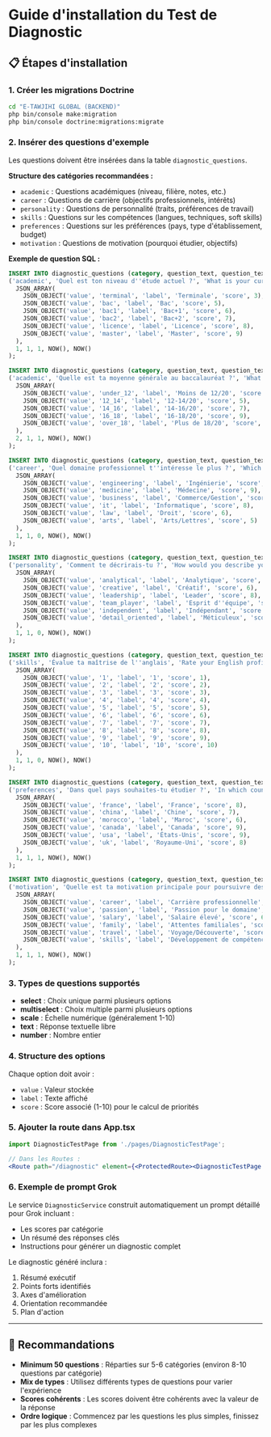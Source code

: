 # Guide d'installation du Test de Diagnostic

## 📋 Étapes d'installation

### 1. Créer les migrations Doctrine

```bash
cd "E-TAWJIHI GLOBAL (BACKEND)"
php bin/console make:migration
php bin/console doctrine:migrations:migrate
```

### 2. Insérer des questions d'exemple

Les questions doivent être insérées dans la table `diagnostic_questions`.

**Structure des catégories recommandées :**
- `academic` : Questions académiques (niveau, filière, notes, etc.)
- `career` : Questions de carrière (objectifs professionnels, intérêts)
- `personality` : Questions de personnalité (traits, préférences de travail)
- `skills` : Questions sur les compétences (langues, techniques, soft skills)
- `preferences` : Questions sur les préférences (pays, type d'établissement, budget)
- `motivation` : Questions de motivation (pourquoi étudier, objectifs)

**Exemple de question SQL :**

```sql
INSERT INTO diagnostic_questions (category, question_text, question_text_en, type, options, order_index, is_active, is_required, created_at, updated_at) VALUES
('academic', 'Quel est ton niveau d''étude actuel ?', 'What is your current level of education?', 'select', 
  JSON_ARRAY(
    JSON_OBJECT('value', 'terminal', 'label', 'Terminale', 'score', 3),
    JSON_OBJECT('value', 'bac', 'label', 'Bac', 'score', 5),
    JSON_OBJECT('value', 'bac1', 'label', 'Bac+1', 'score', 6),
    JSON_OBJECT('value', 'bac2', 'label', 'Bac+2', 'score', 7),
    JSON_OBJECT('value', 'licence', 'label', 'Licence', 'score', 8),
    JSON_OBJECT('value', 'master', 'label', 'Master', 'score', 9)
  ),
  1, 1, 1, NOW(), NOW()
);

INSERT INTO diagnostic_questions (category, question_text, question_text_en, type, options, order_index, is_active, is_required, created_at, updated_at) VALUES
('academic', 'Quelle est ta moyenne générale au baccalauréat ?', 'What is your overall average in the baccalaureate?', 'select',
  JSON_ARRAY(
    JSON_OBJECT('value', 'under_12', 'label', 'Moins de 12/20', 'score', 2),
    JSON_OBJECT('value', '12_14', 'label', '12-14/20', 'score', 5),
    JSON_OBJECT('value', '14_16', 'label', '14-16/20', 'score', 7),
    JSON_OBJECT('value', '16_18', 'label', '16-18/20', 'score', 9),
    JSON_OBJECT('value', 'over_18', 'label', 'Plus de 18/20', 'score', 10)
  ),
  2, 1, 1, NOW(), NOW()
);

INSERT INTO diagnostic_questions (category, question_text, question_text_en, type, options, order_index, is_active, is_required, created_at, updated_at) VALUES
('career', 'Quel domaine professionnel t''intéresse le plus ?', 'Which professional field interests you most?', 'multiselect',
  JSON_ARRAY(
    JSON_OBJECT('value', 'engineering', 'label', 'Ingénierie', 'score', 8),
    JSON_OBJECT('value', 'medicine', 'label', 'Médecine', 'score', 9),
    JSON_OBJECT('value', 'business', 'label', 'Commerce/Gestion', 'score', 7),
    JSON_OBJECT('value', 'it', 'label', 'Informatique', 'score', 8),
    JSON_OBJECT('value', 'law', 'label', 'Droit', 'score', 6),
    JSON_OBJECT('value', 'arts', 'label', 'Arts/Lettres', 'score', 5)
  ),
  1, 1, 0, NOW(), NOW()
);

INSERT INTO diagnostic_questions (category, question_text, question_text_en, type, options, order_index, is_active, is_required, created_at, updated_at) VALUES
('personality', 'Comment te décrirais-tu ?', 'How would you describe yourself?', 'multiselect',
  JSON_ARRAY(
    JSON_OBJECT('value', 'analytical', 'label', 'Analytique', 'score', 7),
    JSON_OBJECT('value', 'creative', 'label', 'Créatif', 'score', 6),
    JSON_OBJECT('value', 'leadership', 'label', 'Leader', 'score', 8),
    JSON_OBJECT('value', 'team_player', 'label', 'Esprit d''équipe', 'score', 7),
    JSON_OBJECT('value', 'independent', 'label', 'Indépendant', 'score', 6),
    JSON_OBJECT('value', 'detail_oriented', 'label', 'Méticuleux', 'score', 7)
  ),
  1, 1, 0, NOW(), NOW()
);

INSERT INTO diagnostic_questions (category, question_text, question_text_en, type, options, order_index, is_active, is_required, created_at, updated_at) VALUES
('skills', 'Évalue ta maîtrise de l''anglais', 'Rate your English proficiency', 'scale',
  JSON_ARRAY(
    JSON_OBJECT('value', '1', 'label', '1', 'score', 1),
    JSON_OBJECT('value', '2', 'label', '2', 'score', 2),
    JSON_OBJECT('value', '3', 'label', '3', 'score', 3),
    JSON_OBJECT('value', '4', 'label', '4', 'score', 4),
    JSON_OBJECT('value', '5', 'label', '5', 'score', 5),
    JSON_OBJECT('value', '6', 'label', '6', 'score', 6),
    JSON_OBJECT('value', '7', 'label', '7', 'score', 7),
    JSON_OBJECT('value', '8', 'label', '8', 'score', 8),
    JSON_OBJECT('value', '9', 'label', '9', 'score', 9),
    JSON_OBJECT('value', '10', 'label', '10', 'score', 10)
  ),
  1, 1, 0, NOW(), NOW()
);

INSERT INTO diagnostic_questions (category, question_text, question_text_en, type, options, order_index, is_active, is_required, created_at, updated_at) VALUES
('preferences', 'Dans quel pays souhaites-tu étudier ?', 'In which country do you want to study?', 'multiselect',
  JSON_ARRAY(
    JSON_OBJECT('value', 'france', 'label', 'France', 'score', 8),
    JSON_OBJECT('value', 'china', 'label', 'Chine', 'score', 7),
    JSON_OBJECT('value', 'morocco', 'label', 'Maroc', 'score', 6),
    JSON_OBJECT('value', 'canada', 'label', 'Canada', 'score', 9),
    JSON_OBJECT('value', 'usa', 'label', 'États-Unis', 'score', 9),
    JSON_OBJECT('value', 'uk', 'label', 'Royaume-Uni', 'score', 8)
  ),
  1, 1, 1, NOW(), NOW()
);

INSERT INTO diagnostic_questions (category, question_text, question_text_en, type, options, order_index, is_active, is_required, created_at, updated_at) VALUES
('motivation', 'Quelle est ta motivation principale pour poursuivre des études ?', 'What is your main motivation for pursuing studies?', 'select',
  JSON_ARRAY(
    JSON_OBJECT('value', 'career', 'label', 'Carrière professionnelle', 'score', 8),
    JSON_OBJECT('value', 'passion', 'label', 'Passion pour le domaine', 'score', 9),
    JSON_OBJECT('value', 'salary', 'label', 'Salaire élevé', 'score', 6),
    JSON_OBJECT('value', 'family', 'label', 'Attentes familiales', 'score', 5),
    JSON_OBJECT('value', 'travel', 'label', 'Voyage/Découverte', 'score', 7),
    JSON_OBJECT('value', 'skills', 'label', 'Développement de compétences', 'score', 8)
  ),
  1, 1, 1, NOW(), NOW()
);
```

### 3. Types de questions supportés

- **select** : Choix unique parmi plusieurs options
- **multiselect** : Choix multiple parmi plusieurs options
- **scale** : Échelle numérique (généralement 1-10)
- **text** : Réponse textuelle libre
- **number** : Nombre entier

### 4. Structure des options

Chaque option doit avoir :
- `value` : Valeur stockée
- `label` : Texte affiché
- `score` : Score associé (1-10) pour le calcul de priorités

### 5. Ajouter la route dans App.tsx

```jsx
import DiagnosticTestPage from './pages/DiagnosticTestPage';

// Dans les Routes :
<Route path="/diagnostic" element={<ProtectedRoute><DiagnosticTestPage /></ProtectedRoute>} />
```

### 6. Exemple de prompt Grok

Le service `DiagnosticService` construit automatiquement un prompt détaillé pour Grok incluant :
- Les scores par catégorie
- Un résumé des réponses clés
- Instructions pour générer un diagnostic complet

Le diagnostic généré inclura :
1. Résumé exécutif
2. Points forts identifiés
3. Axes d'amélioration
4. Orientation recommandée
5. Plan d'action

---

## 🎯 Recommandations

- **Minimum 50 questions** : Réparties sur 5-6 catégories (environ 8-10 questions par catégorie)
- **Mix de types** : Utilisez différents types de questions pour varier l'expérience
- **Scores cohérents** : Les scores doivent être cohérents avec la valeur de la réponse
- **Ordre logique** : Commencez par les questions les plus simples, finissez par les plus complexes

